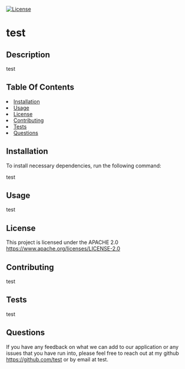 
  [![License](https://img.shields.io/badge/License-Apache_2.0-blue.svg)](https://opensource.org/licenses/Apache-2.0)
  
  # test
  ## Description
  test

## Table Of Contents

<li><a href="#installation">Installation</a></li>
<li><a href="#usage">Usage</a></li>
<li><a href="#license">License</a></li>
<li><a href="#contributing">Contributing</a></li>
<li><a href="#tests">Tests</a></li>
<li><a href="#questions">Questions</a></li>


## Installation

To install necessary dependencies, run the following command:

test

## Usage

test

## License

This project is licensed under the APACHE 2.0 https://www.apache.org/licenses/LICENSE-2.0

## Contributing

test

## Tests

test


## Questions

If you have any feedback on what we can add to our application or any issues that you have run into, please feel free to reach out at my github https://github.com/test or by email at test.

